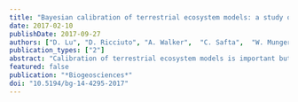 ```yaml
---
title: "Bayesian calibration of terrestrial ecosystem models: a study of advanced Markov chain Monte Carlo methods"
date: 2017-02-10
publishDate: 2017-09-27
authors: ["D. Lu", "D. Ricciuto", "A. Walker",  "C. Safta",  "W. Munger"]
publication_types: ["2"]
abstract: "Calibration of terrestrial ecosystem models is important but challenging. Bayesian inference implemented by Markov chain Monte Carlo (MCMC) sampling provides a comprehensive framework to estimate model parameters and associated uncertainties using their posterior distributions. The effectiveness and efficiency of the method strongly depend on the MCMC algorithm used. In this work, a differential evolution adaptive Metropolis (DREAM) algorithm is used to estimate posterior distributions of 21 parameters for the data assimilation linked ecosystem carbon (DALEC) model using 14 years of daily net ecosystem exchange data collected at the Harvard Forest Environmental Measurement Site eddy-flux tower. The calibration of DREAM results in a better model fit and predictive performance compared to the popular adaptive Metropolis (AM) scheme. Moreover, DREAM indicates that two parameters controlling autumn phenology have multiple modes in their posterior distributions while AM only identifies one mode. The application suggests that DREAM is very suitable to calibrate complex terrestrial ecosystem models, where the uncertain parameter size is usually large and existence of local optima is always a concern. In addition, this effort justifies the assumptions of the error model used in Bayesian calibration according to the residual analysis. The result indicates that a heteroscedastic, correlated, Gaussian error model is appropriate for the problem, and the consequent constructed likelihood function can alleviate the underestimation of parameter uncertainty that is usually caused by using uncorrelated error models."
featured: false
publication: "*Biogeosciences*"
doi: "10.5194/bg-14-4295-2017"
---
```


